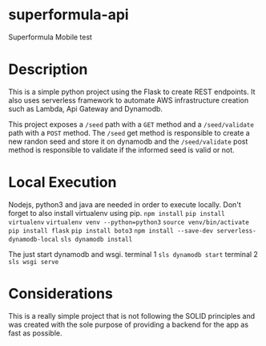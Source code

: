 # superformula-api
Superformula Mobile test

# Description
This is a simple python project using the Flask to create REST endpoints. It also uses serverless framework to automate AWS infrastructure creation such as Lambda, Api Gateway and Dynamodb.

This project exposes a `/seed` path with a `GET` method and a `/seed/validate` path with a `POST` method.
The `/seed` get method is responsible to create a new randon seed and store it on dynamodb and the `/seed/validate` post method is responsible to validate if the informed seed is valid or not.

# Local Execution
Nodejs, python3 and java are needed in order to execute locally. Don't forget to also install virtualenv using pip.
`npm install`
`pip install virtualenv`
`virtualenv venv --python=python3`
`source venv/bin/activate`
`pip install flask`
`pip install boto3`
`npm install --save-dev serverless-dynamodb-local`
`sls dynamodb install`

The just start dynamodb and wsgi.
terminal 1 `sls dynamodb start`
terminal 2 `sls wsgi serve`

# Considerations
This is a really simple project that is not following the SOLID principles and was created with the sole purpose of providing a backend for the app as fast as possible.